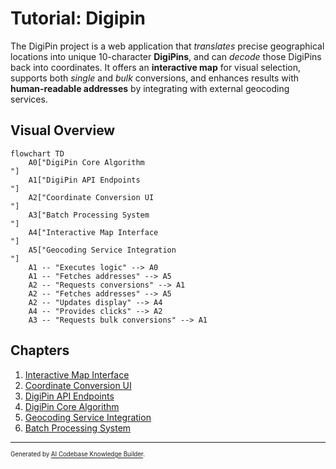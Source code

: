 # Tutorial: Digipin

The DigiPin project is a web application that *translates* precise geographical locations into unique 10-character **DigiPins**, and can *decode* those DigiPins back into coordinates. It offers an **interactive map** for visual selection, supports both *single* and *bulk* conversions, and enhances results with **human-readable addresses** by integrating with external geocoding services.


## Visual Overview

```mermaid
flowchart TD
    A0["DigiPin Core Algorithm
"]
    A1["DigiPin API Endpoints
"]
    A2["Coordinate Conversion UI
"]
    A3["Batch Processing System
"]
    A4["Interactive Map Interface
"]
    A5["Geocoding Service Integration
"]
    A1 -- "Executes logic" --> A0
    A1 -- "Fetches addresses" --> A5
    A2 -- "Requests conversions" --> A1
    A2 -- "Fetches addresses" --> A5
    A2 -- "Updates display" --> A4
    A4 -- "Provides clicks" --> A2
    A3 -- "Requests bulk conversions" --> A1
```

## Chapters

1. [Interactive Map Interface
](01_interactive_map_interface_.md)
2. [Coordinate Conversion UI
](02_coordinate_conversion_ui_.md)
3. [DigiPin API Endpoints
](03_digipin_api_endpoints_.md)
4. [DigiPin Core Algorithm
](04_digipin_core_algorithm_.md)
5. [Geocoding Service Integration
](05_geocoding_service_integration_.md)
6. [Batch Processing System
](06_batch_processing_system_.md)

---

<sub><sup>Generated by [AI Codebase Knowledge Builder](https://github.com/The-Pocket/Tutorial-Codebase-Knowledge).</sup></sub>